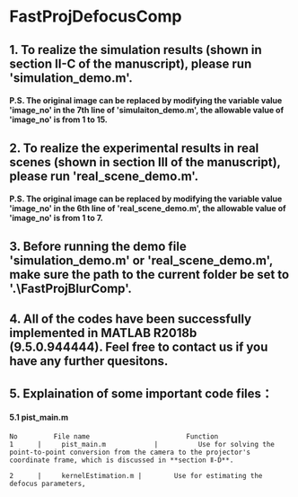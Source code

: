 # FastProjDefocusComp
## 1. To realize the simulation results (shown in section Ⅱ-C of the manuscript), please run 'simulation_demo.m'.
#### P.S. The original image can be replaced by modifying the variable value 'image_no' in the 7th line of 'simulaiton_demo.m', the allowable value of 'image_no' is from 1 to 15.

## 2. To realize the experimental results in real scenes (shown in section Ⅲ of the manuscript), please run 'real_scene_demo.m'.
#### P.S. The original image can be replaced by modifying the variable value 'image_no' in the 6th line of 'real_scene_demo.m', the allowable value of 'image_no' is from 1 to 7.

## 3. Before running the demo file 'simulation_demo.m' or 'real_scene_demo.m', make sure the path to the current folder be set to '.\FastProjBlurComp'.

## 4. All of the codes have been successfully implemented in MATLAB R2018b (9.5.0.944444). Feel free to contact us if you have any further quesitons.

## 5.  Explaination of some important code files：
#### 5.1 pist_main.m

    No	       File name		                Function
    1	   |     pist_main.m		    |          Use for solving the point-to-point conversion from the camera to the projector's coordinate frame, which is discussed in **section Ⅱ-D**.
    
    2	   |     kernelEstimation.m	|        Use for estimating the defocus parameters, 
